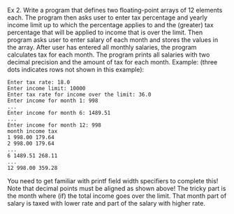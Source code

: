 Ex 2.
Write a program that defines two floating-point arrays of 12 elements each. The program then asks
user to enter tax percentage and yearly income limit up to which the percentage applies to and the
(greater) tax percentage that will be applied to income that is over the limit. Then program asks user
to enter salary of each month and stores the values in the array. After user has entered all monthly
salaries, the program calculates tax for each month.
The program prints all salaries with two decimal precision and the amount of tax for each month.
Example: (three dots indicates rows not shown in this example):

```
Enter tax rate: 18.0
Enter income limit: 10000
Enter tax rate for income over the limit: 36.0
Enter income for month 1: 998
...
Enter income for month 6: 1489.51
...
Enter income for month 12: 998
month income tax
1 998.00 179.64
2 998.00 179.64
...
6 1489.51 268.11
...
12 998.00 359.28
```

You need to get familiar with printf field width specifiers to complete this!
Note that decimal points must be aligned as shown above!
The tricky part is the month where (if) the total income goes over the limit. That month part of salary
is taxed with lower rate and part of the salary with higher rate.
